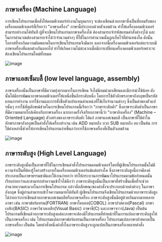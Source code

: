 ## ภาษาเครื่อง (Machine Language)
การเขียนโปรแกรมเพื่อสั่งให้คอมพิวเตอร์ทำงานในยุคแรกๆ จะต้องเขียนด้วยภาษาซึ่งเป็นที่ยอมรับของเครื่องคอมพิวเตอร์ที่เรียกว่า “ภาษาเครื่อง” ภาษานี้ประกอบด้วยตัวเลขล้วน ทำให้เครื่องคอมพิวเตอร์สามารถทำงานได้ทันที ผู้ที่จะเขียนโปรแกรมภาษาเครื่องได้ ต้องสามารถจำรหัสแทนคำสั่งต่างๆได้ และในการคำนวณต้องสามารถจำได้ว่าจำนวนต่างๆ ที่ใช้ในการคำนวณนั้นถูกเก็บไว้ที่ตำแหน่งใด ดังนั้นโอกาสที่จะเกิดความผิดพลาดในการเขียนโปรแกรมจึงมีมาก นอกจากนี้เครื่องคอมพิวเตอร์แต่ละระบบมีภาษาเครื่องที่แตกต่างกันออกไป ทำให้เกิดความไม่สะดวกเมื่อมีการเปลี่ยนเครื่องคอมพิวเตอร์เพราะจะต้องเขียนโปรแกรมใหม่ทั้งหมด

![image](https://user-images.githubusercontent.com/98943447/164374544-1bf91a3f-39c4-4975-bc12-7f062095d687.png)


## ภาษาแอสเซ็มบลี้ (low level language, assembly) 
ภาษาเครื่องนั้นเป็นภาษาที่มีความยุ่งยากมากในการเขียน จึงไม่นิยมนำมาเขียนและมีการนำใช้น้อย ดังนั้นได้มีการพัฒนาภาษาคอมพิวเตอร์ให้เหนือขึ้นอีกระดับหนึ่ง โดยการใช้ตัวอักษรภาษาอังกฤษเป็นรหัสแทนการทำงาน การใช้งานและการตั้งชื่อตัวแปรแทนตำแหน่งที่ใช้เก็บจำนวนต่างๆ ซึ่งเป็นค่าของตัวแปรนั้นๆ การใช้สัญลักษณ์ช่วยในการเขียนโปรแกรมนี้เรียกว่า “ภาษาระดับต่ำ” ซึ่งภาษาระดับต่ำเป็นภาษาที่มีความหมายใกล้เคียงกับภาษาเครื่อง มากบางครั้งจึงเรียกภาษานี้ว่า  “ภาษาอิงเครื่อง” (Machine – Oriented Language) ตัวอย่างของภาษาระดับต่ำ  ได้แก่ ภาษาแอสเซมบลี เป็นภาษาที่ใช้คำในอักษรภาษาอังกฤษเป็นคำสั่งให้เครื่องทำงาน เช่น ADD หมายถึง บวก SUB หมายถึง ลบ เป็นต้น การใช้คำเหล่านี้ช่วยให้การเขียนโปรแกรมง่ายขึ้นกว่าการใช้ภาษาเครื่องที่เป็นตัวเลขล้วน 

![image](https://user-images.githubusercontent.com/98943447/164373960-f4d18b75-826c-4d40-bdc3-f78035e80aea.png)


## ภาษาระดับสูง (High Level Language)
ภาษาระดับสูงนั้นเป็นภาษาที่ใช้ในการเขียนคำสั่งโปรแกรมคอมพิวเตอร์โดยที่ผู้เขียนโปรแกรมนั้นไม่มีความจำเป็นที่ต้องรู้โครงสร้างภายในเครื่องคอมพิวเตอร์แม้แต่อย่างใด ซึ่งภาษาระดับสูงนี้อาจมีองค์ประกอบเป็นภาษาธรรมชาติและใช้งานง่ายกว่า ทำให้กระบวนการพัฒนาโปรแกรมตามข้อกำหนดนั้นเรียบง่ายกว่าและสามารถทำความเข้าใจได้ดีกว่า ภาษาระดับสูงนั้นเป็นภาษาที่สร้างขึ้นเพื่อที่จะช่วยอำนวยความสะดวกในการเขียนโปรแกรม กล่าวคือลักษณะของคำสั่งจะประกอบด้วยคำต่างๆ ในภาษาอังกฤษ ซึ่งผู้อ่านสามารถเข้าใจความหมายได้ทันที ผู้เขียนโปรแกรมจึงเขียนโปรแกรมด้วยภาษาระดับสูงได้ง่ายกว่าการเขียนด้วยภาษาแอสเซมบลีหรือภาษาเครื่อง ภาษาระดับสูงนั้นมีอยู่ด้วยกันมากมายหลายภาษา เช่น ภาษาฟอร์แทรน(FORTRAN) ภาษาโคบอล(COBOL) ภาษาปาสคาล(Pascal) ภาษาเบสิก(BASIC) ภาษาวิชวลเบสิก(Visual Basic) ภาษาซี(C) และภาษาจาวา(Java) เป็นต้น โปรแกรมที่เขียนด้วยภาษาระดับสูงแต่ละภาษาจะต้องมีโปรแกรมที่ทำหน้าที่ในการแปลภาษาระดับสูงให้เป็นภาษาเครื่อง เช่น โปรแกรมแปลภาษาฟอร์แทรนเป็นภาษาเครื่อง โปรแกรมแปลภาษาปาสคาลเป็นภาษาเครื่อง เป็นต้น โดยคำสั่งหนึ่งคำสั่งในภาษาระดับสูงจะถูกแปลเป็นภาษาเครื่องหลายคำสั่ง

![image](https://user-images.githubusercontent.com/98943447/164370182-5bcd4fdc-362e-49c3-808d-7798e581aea3.png)
